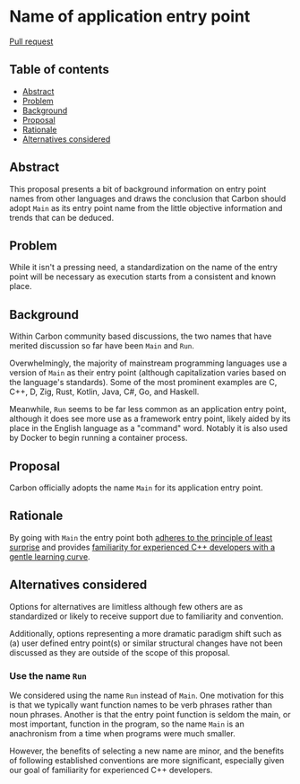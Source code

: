 # Name of application entry point

<!--
Part of the Carbon Language project, under the Apache License v2.0 with LLVM
Exceptions. See /LICENSE for license information.
SPDX-License-Identifier: Apache-2.0 WITH LLVM-exception
-->

[Pull request](https://github.com/carbon-language/carbon-lang/pull/2265)

<!-- toc -->

## Table of contents

-   [Abstract](#abstract)
-   [Problem](#problem)
-   [Background](#background)
-   [Proposal](#proposal)
-   [Rationale](#rationale)
-   [Alternatives considered](#alternatives-considered)

<!-- tocstop -->

## Abstract

This proposal presents a bit of background information on entry point names from
other languages and draws the conclusion that Carbon should adopt `Main` as its
entry point name from the little objective information and trends that can be
deduced.

## Problem

While it isn't a pressing need, a standardization on the name of the entry point
will be necessary as execution starts from a consistent and known place.

## Background

Within Carbon community based discussions, the two names that have merited
discussion so far have been `Main` and `Run`.

Overwhelmingly, the majority of mainstream programming languages use a version
of `Main` as their entry point (although capitalization varies based on the
language's standards). Some of the most prominent examples are C, C++, D, Zig,
Rust, Kotlin, Java, C#, Go, and Haskell.

Meanwhile, `Run` seems to be far less common as an application entry point,
although it does see more use as a framework entry point, likely aided by its
place in the English language as a "command" word. Notably it is also used by
Docker to begin running a container process.

## Proposal

Carbon officially adopts the name `Main` for its application entry point.

## Rationale

By going with `Main` the entry point both
[adheres to the principle of least surprise](https://github.com/carbon-language/carbon-lang/blob/trunk/docs/project/goals.md#code-that-is-easy-to-read-understand-and-write)
and provides
[familiarity for experienced C++ developers with a gentle learning curve](https://github.com/carbon-language/carbon-lang/blob/trunk/docs/project/goals.md#interoperability-with-and-migration-from-existing-c-code).

## Alternatives considered

Options for alternatives are limitless although few others are as standardized
or likely to receive support due to familiarity and convention.

Additionally, options representing a more dramatic paradigm shift such as (a)
user defined entry point(s) or similar structural changes have not been
discussed as they are outside of the scope of this proposal.

### Use the name `Run`

We considered using the name `Run` instead of `Main`. One motivation for this is
that we typically want function names to be verb phrases rather than noun
phrases. Another is that the entry point function is seldom the main, or most
important, function in the program, so the name `Main` is an anachronism from a
time when programs were much smaller.

However, the benefits of selecting a new name are minor, and the benefits of
following established conventions are more significant, especially given our
goal of familiarity for experienced C++ developers.

